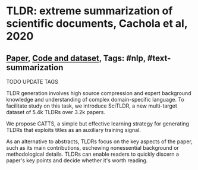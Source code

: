 # TLDR: extreme summarization of scientific documents, Cachola et al, 2020

## [Paper](https://arxiv.org/abs/2004.15011), [Code and dataset](https://github.com/allenai/scitldr), Tags: \#nlp, \#text-summarization

TODO UPDATE TAGS

TLDR generation involves high source compression and expert background knowledge and understanding of complex domain-specific language. To facilitate study on this task, we introduce SciTLDR, a new multi-target dataset of 5.4k TLDRs over 3.2k papers.

We propose CATTS, a simple but effective learning strategy for generating TLDRs that exploits titles as an auxiliary training signal.

As an alternative to abstracts, TLDRs focus on the key aspects of the paper, such as its main contributions, eschewing nonessential background or methodological details. TLDRs can enable readers to quickly discern a paper's key points and decide whether it's worth reading.
